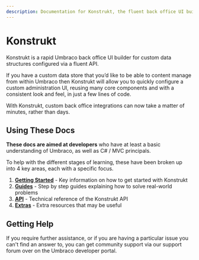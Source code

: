```yaml
---
description: Documentation for Konstrukt, the fluent back office UI builder for Umbraco.
---
```


# Konstrukt

Konstrukt is a rapid Umbraco back office UI builder for custom data structures configured via a fluent API.

If you have a custom data store that you’d like to be able to content manage from within Umbraco then Konstrukt will allow you to quickly configure a custom administration UI, reusing many core components and with a consistent look and feel, in just a few lines of code.

With Konstrukt, custom back office integrations can now take a matter of minutes, rather than days.

## Using These Docs

**These docs are aimed at developers** who have at least a basic understanding of Umbraco, as well as C# / MVC principals.

To help with the different stages of learning, these have been broken up into 4 key areas, each with a specific focus.

1. **[Getting Started](./getting-started/overview.md)** - Key information on how to get started with Konstrukt
2. **[Guides](./guides/creating-your-first-solution.md)** - Step by step guides explaining how to solve real-world problems
3. **[API](./api/conventions.md)** - Technical reference of the Konstrukt API
3. **[Extras](./extras/property-editors/README.md)** - Extra resources that may be useful

## Getting Help
If you require further assistance, or if you are having a particular issue you can't find an answer to, you can get community support via our support forum over on the Umbraco developer portal.